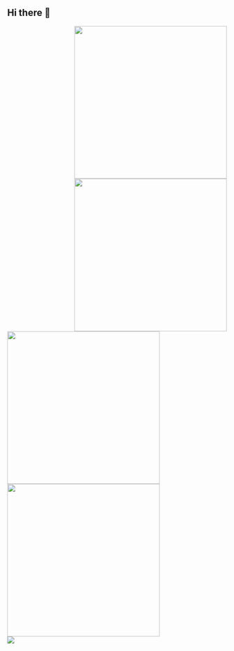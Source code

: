 ## Hi there 👋
<div>
  <a href="https://github.com/anuraghazra/github-readme-stats#gh-light-mode-only">
    <img src="https://github-readme-stats.vercel.app/api?username=rezwanhossen&theme=graywhite&show_icons=true#gh-light-mode-only" width="350" align="right" />
  </a>
  <a href="https://github.com/anuraghazra/github-readme-stats#gh-dark-mode-only">
    <img src="https://github-readme-stats.vercel.app/api?username=rezwanhossen&theme=dark&show_icons=true#gh-dark-mode-only" width="350" align="right" />
  </a>
</div>

<div>
  <a href="https://git.io/streak-stats#gh-light-mode-only">
    <img src="http://github-readme-streak-stats.herokuapp.com?user=rezwanhossen&theme=graywhite#gh-light-mode-only" width="350" />
  </a>
  <a href="https://git.io/streak-stats#gh-dark-mode-only">
    <img src="http://github-readme-streak-stats.herokuapp.com?user=rezwanhossen&theme=dark#gh-dark-mode-only" width="350" />
  </a>
</div>


<div>
<a href="https://github.com/anuraghazra/github-readme-stats">
  <img align="center" src="https://github-readme-stats.vercel.app/api/top-langs/?username=rezwanhossen&layout=compact&theme=buefy&hide_border=true" />
</a>
</div>


<!--
**rezwanhossen/rezwanhossen** is a ✨ _special_ ✨ repository because its `README.md` (this file) appears on your GitHub profile.

Here are some ideas to get you started:

- 🔭 I’m currently working on ...
- 🌱 I’m currently learning ...
- 👯 I’m looking to collaborate on ...
- 🤔 I’m looking for help with ...
- 💬 Ask me about ...
- 📫 How to reach me: ...
- 😄 Pronouns: ...
- ⚡ Fun fact: ...
-->
